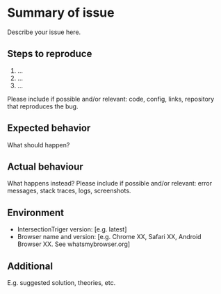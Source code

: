 # Summary of issue

Describe your issue here.

## Steps to reproduce

1. ...
2. ...
3. ...

Please include if possible and/or relevant: code, config, links, repository that reproduces the bug.

## Expected behavior

What should happen?

## Actual behaviour

What happens instead? Please include if possible and/or relevant: error messages, stack traces, logs, screenshots.

## Environment

- IntersectionTriger version: [e.g. latest]
- Browser name and version: [e.g. Chrome XX, Safari XX, Android Browser XX. See whatsmybrowser.org]

## Additional

E.g. suggested solution, theories, etc.